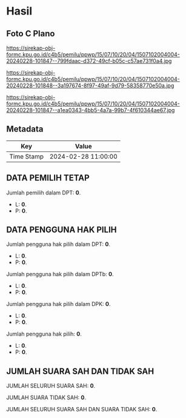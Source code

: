 # Hasil

## Foto C Plano

https://sirekap-obj-formc.kpu.go.id/c4b5/pemilu/ppwp/15/07/10/20/04/1507102004004-20240228-101847--799fdaac-d372-49cf-b05c-c57ae731f0a4.jpg

https://sirekap-obj-formc.kpu.go.id/c4b5/pemilu/ppwp/15/07/10/20/04/1507102004004-20240228-101848--3a197674-8f97-49af-9d79-58358770e50a.jpg

https://sirekap-obj-formc.kpu.go.id/c4b5/pemilu/ppwp/15/07/10/20/04/1507102004004-20240228-101847--a1ea0343-4bb5-4a7a-99b7-4f610344ae67.jpg


## Metadata

| Key        | Value               |
| ---------- | ------------------- |
| Time Stamp | 2024-02-28 11:00:00 |


## DATA PEMILIH TETAP

Jumlah pemilih dalam DPT: **0**.
 * L: **0**.
 * P: **0**.

## DATA PENGGUNA HAK PILIH

Jumlah pengguna hak pilih dalam DPT: **0**.
 * L: **0**.
 * P: **0**.

Jumlah pengguna hak pilih dalam DPTb: **0**.
 * L: **0**.
 * P: **0**.

Jumlah pengguna hak pilih dalam DPK: **0**.
 * L: **0**.
 * P: **0**.

Jumlah pengguna hak pilih: **0**.
 * L: **0**.
 * P: **0**.

## JUMLAH SUARA SAH DAN TIDAK SAH

JUMLAH SELURUH SUARA SAH: **0**.

JUMLAH SUARA TIDAK SAH: **0**.

JUMLAH SELURUH SUARA SAH DAN SUARA TIDAK SAH: **0**.


